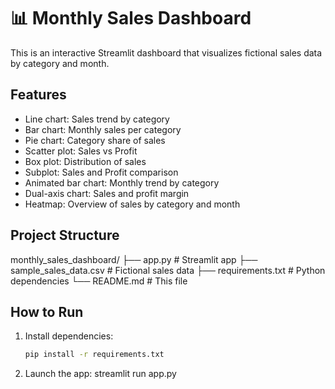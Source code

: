 # 📊 Monthly Sales Dashboard

This is an interactive Streamlit dashboard that visualizes fictional sales data by category and month.

## Features

- Line chart: Sales trend by category
- Bar chart: Monthly sales per category
- Pie chart: Category share of sales
- Scatter plot: Sales vs Profit
- Box plot: Distribution of sales
- Subplot: Sales and Profit comparison
- Animated bar chart: Monthly trend by category
- Dual-axis chart: Sales and profit margin
- Heatmap: Overview of sales by category and month


## Project Structure

monthly_sales_dashboard/
├── app.py # Streamlit app
├── sample_sales_data.csv # Fictional sales data
├── requirements.txt # Python dependencies
└── README.md # This file


## How to Run

1. Install dependencies:
   ```bash
   pip install -r requirements.txt
   
2. Launch the app:
streamlit run app.py
